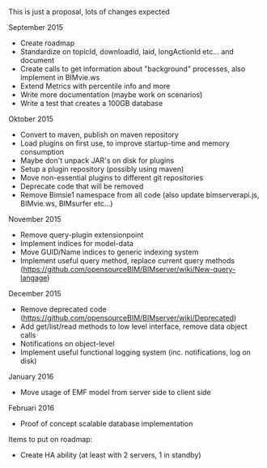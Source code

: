This is just a proposal, lots of changes expected

September 2015
- Create roadmap
- Standardize on topicId, downloadId, laid, longActionId etc... and document
- Create calls to get information about "background" processes, also implement in BIMvie.ws
- Extend Metrics with percentile info and more
- Write more documentation (maybe work on scenarios)
- Write a test that creates a 100GB database

Oktober 2015
- Convert to maven, publish on maven repository
- Load plugins on first use, to improve startup-time and memory consumption
- Maybe don't unpack JAR's on disk for plugins
- Setup a plugin repository (possibly using maven)
- Move non-essential plugins to different git repositories
- Deprecate code that will be removed
- Remove Bimsie1 namespace from all code (also update bimserverapi.js, BIMvie.ws, BIMsurfer etc...)

November 2015
- Remove query-plugin extensionpoint
- Implement indices for model-data
- Move GUID/Name indices to generic indexing system
- Implement useful query method, replace current query methods (https://github.com/opensourceBIM/BIMserver/wiki/New-query-langage)

December 2015
- Remove deprecated code (https://github.com/opensourceBIM/BIMserver/wiki/Deprecated)
- Add get/list/read methods to low level interface, remove data object calls
- Notifications on object-level
- Implement useful functional logging system (inc. notifications, log on disk)

January 2016
- Move usage of EMF model from server side to client side

Februari 2016
- Proof of concept scalable database implementation

Items to put on roadmap:
- Create HA ability (at least with 2 servers, 1 in standby)